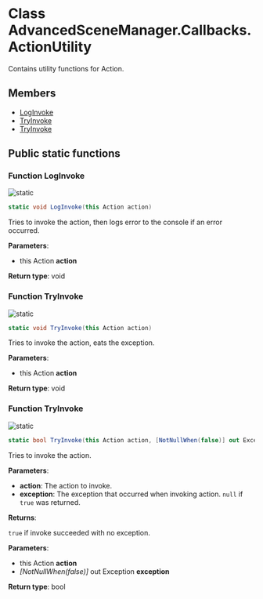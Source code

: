 <a id="Callbacks.ActionUtility"></a>
# Class AdvancedSceneManager.Callbacks.ActionUtility






Contains utility functions for Action.



## Members

* [LogInvoke](Callbacks.ActionUtility.md#Callbacks.ActionUtility_1ad652a84d88a8a6e03987e3adae06246a)
* [TryInvoke](Callbacks.ActionUtility.md#Callbacks.ActionUtility_1aebb57f68a7054f5c92c5eaefe1db0de4)
* [TryInvoke](Callbacks.ActionUtility.md#Callbacks.ActionUtility_1ace9c76581b996d1adc10f05dc9e59ed2)

## Public static functions

<a id="Callbacks.ActionUtility_1ad652a84d88a8a6e03987e3adae06246a"></a>
### Function LogInvoke


![][static]

```csharp
static void LogInvoke(this Action action)
```

Tries to invoke the action, then logs error to the console if an error occurred.





**Parameters**:

* this Action **action**

**Return type**: void





<a id="Callbacks.ActionUtility_1aebb57f68a7054f5c92c5eaefe1db0de4"></a>
### Function TryInvoke


![][static]

```csharp
static void TryInvoke(this Action action)
```

Tries to invoke the action, eats the exception.





**Parameters**:

* this Action **action**

**Return type**: void





<a id="Callbacks.ActionUtility_1ace9c76581b996d1adc10f05dc9e59ed2"></a>
### Function TryInvoke


![][static]

```csharp
static bool TryInvoke(this Action action, [NotNullWhen(false)] out Exception exception)
```

Tries to invoke the action.

**Parameters**:

* **action**: The action to invoke.
* **exception**: The exception that occurred when invoking action. <code>null</code> if <code>true</code> was returned.


**Returns**:

<code>true</code> if invoke succeeded with no exception.



**Parameters**:

* this Action **action**
* _[NotNullWhen(false)]_ out Exception **exception**

**Return type**: bool






[static]: https://img.shields.io/badge/-static-lightgrey (static)
